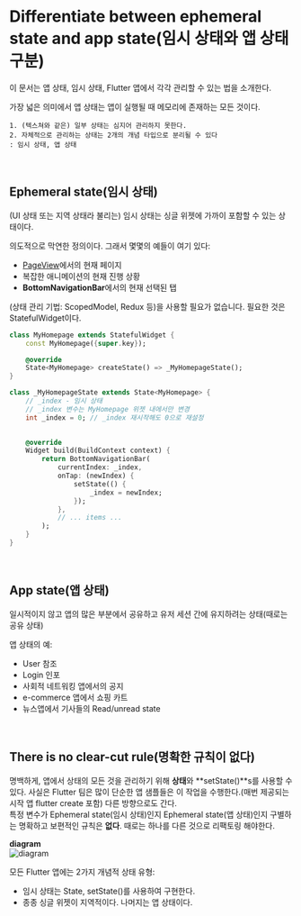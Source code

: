# Differentiate between ephemeral state and app state(임시 상태와 앱 상태 구분)  

이 문서는 앱 상태, 임시 상태, Flutter 앱에서 각각 관리할 수 있는 법을 소개한다.  

가장 넓은 의미에서 앱 상태는 앱이 실행될 때 메모리에 존재하는 모든 것이다.  
```
1. (텍스쳐와 같은) 일부 상태는 심지어 관리하지 못한다.  
2. 자체적으로 관리하는 상태는 2개의 개념 타입으로 분리될 수 있다  
: 임시 상태, 앱 상태  
```  

<br/>

## Ephemeral state(임시 상태)  
(UI 상태 또는 지역 상태라 불리는) 임시 상태는 싱글 위젯에 가까이 포함할 수 있는 상태이다.  

의도적으로 막연한 정의이다. 그래서 몇몇의 예들이 여기 있다:  

* [PageView](https://api.flutter.dev/flutter/widgets/PageView-class.html)에서의 현재 페이지
* 복잡한 애니메이션의 현재 진행 상황
* **BottomNavigationBar**에서의 현재 선택된 탭  

(상태 관리 기법: ScopedModel, Redux 등)을 사용할 필요가 없습니다. 필요한 것은 StatefulWidget이다.  
```dart
class MyHomepage extends StatefulWidget {
    const MyHomepage({super.key});

    @override
    State<MyHomepage> createState() => _MyHomepageState();
}

class _MyHomepageState extends State<MyHomepage> {
    // _index - 임시 상태
    // _index 변수는 MyHomepage 위젯 내에서만 변경
    int _index = 0; // _index 재시작해도 0으로 재설정
    

    @override
    Widget build(BuildContext context) {
        return BottomNavigationBar(
            currentIndex: _index,
            onTap: (newIndex) {
                setState(() {
                    _index = newIndex;
                });
            },
            // ... items ...
        );
    }
}
```  

<br/>

## App state(앱 상태)  
일시적이지 않고 앱의 많은 부분에서 공유하고 유저 세션 간에 유지하려는 상태(때로는 공유 상태)  

앱 상태의 예:  
* User 참조
* Login 인포
* 사회적 네트워킹 앱에서의 공지
* e-commerce 앱에서 쇼핑 카트
* 뉴스앱에서 기사들의 Read/unread state

<br/>

## There is no clear-cut rule(명확한 규칙이 없다)  
명백하게, 앱에서 상태의 모든 것을 관리하기 위해 **상태**와 **setState()**s를 사용할 수 있다. 사실은 Flutter 팀은 많이 단순한 앱 샘플들은 이 작업을 수행한다.(매번 제공되는 시작 앱 flutter create 포함) 다른 방향으로도 간다.  
특정 변수가 Ephemeral state(임시 상태)인지 Ephemeral state(앱 상태)인지 구별하는 명확하고 보편적인 규칙은 **없다**. 때로는 하나를 다른 것으로 리팩토링 해야한다.  

**diagram**  
![diagram](https://docs.flutter.dev/assets/images/docs/development/data-and-backend/state-mgmt/ephemeral-vs-app-state.png)  

모든 Flutter 앱에는 2가지 개념적 상태 유형:  
* 임시 상태는 State, setState()를 사용하여 구현한다.
* 종종 싱글 위젯이 지역적이다. 나머지는 앱 상태이다.